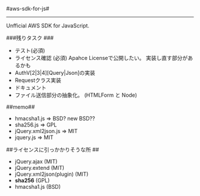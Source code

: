 #aws-sdk-for-js#

---

Unfficial  AWS SDK for JavaScript. 


###残りタスク ###
* テスト(必須)
* ライセンス確認 (必須) Apahce Licenseで公開したい。 実装し直す部分があるかも
* AuthV[2|3|4][Query|Json]の実装
* Requestクラス実装
* ドキュメント
* ファイル送信部分の抽象化。 (HTMLForm と Node)


##memo##
* hmacsha1.js => BSD? new BSD??
* sha256.js => GPL
* jQuery.xml2json.js => MIT
* jquery.js => MIT


##ライセンスに引っかかりそうな所 ##
* jQuery.ajax (MIT)
* jQuery.extend (MIT)
* jQuery.xml2json(plugin) (MIT)
* **sha256** (GPL)
* hmacsha1.js (BSD)
